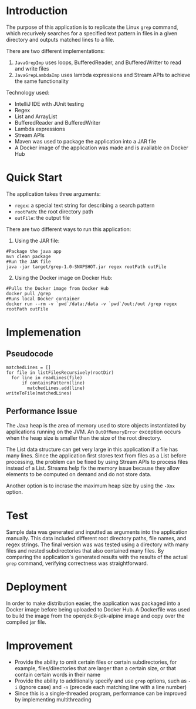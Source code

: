 # Introduction
The purpose of this application is to replicate the Linux `grep` command, which recurively searches for a specified text pattern in files in a given directory and outputs matched lines to a file.

There are two different implementations:
1. `JavaGrepImp` uses loops, BufferedReader, and BufferedWritter to read and write files
2. `JavaGrepLambdaImp` uses lambda expressions and Stream APIs to achieve the same functionality

Technology used:
- IntelliJ IDE with JUnit testing
- Regex
- List and ArrayList
- BufferedReader and BufferedWriter
- Lambda expressions
- Stream APIs
- Maven was used to package the application into a JAR file
- A Docker image of the application was made and is available on Docker Hub

# Quick Start
The application takes three arguments:
- `regex`: a special text string for describing a search pattern
- `rootPath`: the root directory path
- `outFile`: the output file

There are two different ways to run this application:
1. Using the JAR file:
```
#Package the java app
mvn clean package
#Run the JAR file
java -jar target/grep-1.0-SNAPSHOT.jar regex rootPath outFile
```
2. Using the Docker image on Docker Hub:
```
#Pulls the Docker image from Docker Hub
docker pull /grep
#Runs local Docker container
docker run --rm -v `pwd`/data:/data -v `pwd`/out:/out /grep regex rootPath outFile
```

# Implemenation
## Pseudocode
```
matchedLines = []
for file in listFilesRecursively(rootDir)
  for line in readLines(file)
      if containsPattern(line)
        matchedLines.add(line)
writeToFile(matchedLines)
```

## Performance Issue
The Java heap is the area of memory used to store objects instantiated by applications running on the JVM. An `OutOfMemoryError` exception occurs when the heap size is smaller than the size of the root directory. 

The List data structure can get very large in this application if a file has many lines. Since the application first stores text from files as a List before processing, the problem can be fixed by using Stream APIs to process files instead of a List. Streams help fix the memory issue because they allow elements to be computed on demand and do not store data.

Another option is to incrase the maximum heap size by using the `-Xmx` option.

# Test
Sample data was generated and inputted as arguments into the application manually. This data included different root directory paths, file names, and regex strings. The final version was was tested using a directory with many files and nested subdirectories that also contained many files. By comparing the application's generated results with the results of the actual `grep` command, verifying correctness was straightforward.

# Deployment
In order to make distribution easier, the application was packaged into a Docker image before being uploaded to Docker Hub. A Dockerfile was used to build the image from the openjdk:8-jdk-alpine image and copy over the compiled jar file.

# Improvement
- Provide the ability to omit certain files or certain subdirectories, for example, files/directories that are larger than a certain size, or that contain certain words in their name
- Provide the ability to additionally specify and use `grep` options, such as `-i` (ignore case) and `-n` (precede each matching line with a line number)
- Since this is a single-threaded program, performance can be improved by implementing multithreading
